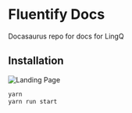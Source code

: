 # Fluentify Docs

Docasaurus repo for docs for LingQ

## Installation

![Landing Page](https://github.com/pawannitt-26/Fluentify_docs/assets/133587112/bcf2cb4e-5bd4-4964-8b94-2e0db5b602fd)



```bash
yarn
yarn run start
```
